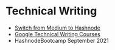 # Technical Writing
* [Switch from Medium to Hashnode](https://townhall.hashnode.com/why-and-how-to-migrate-your-medium-blog-to-hashnode)
* [Google Technical Writing Courses](https://github.com/EO4wellness/T-I-L/tree/main/TechWriting/GoogleCourse)
* HashnodeBootcamp September 2021
